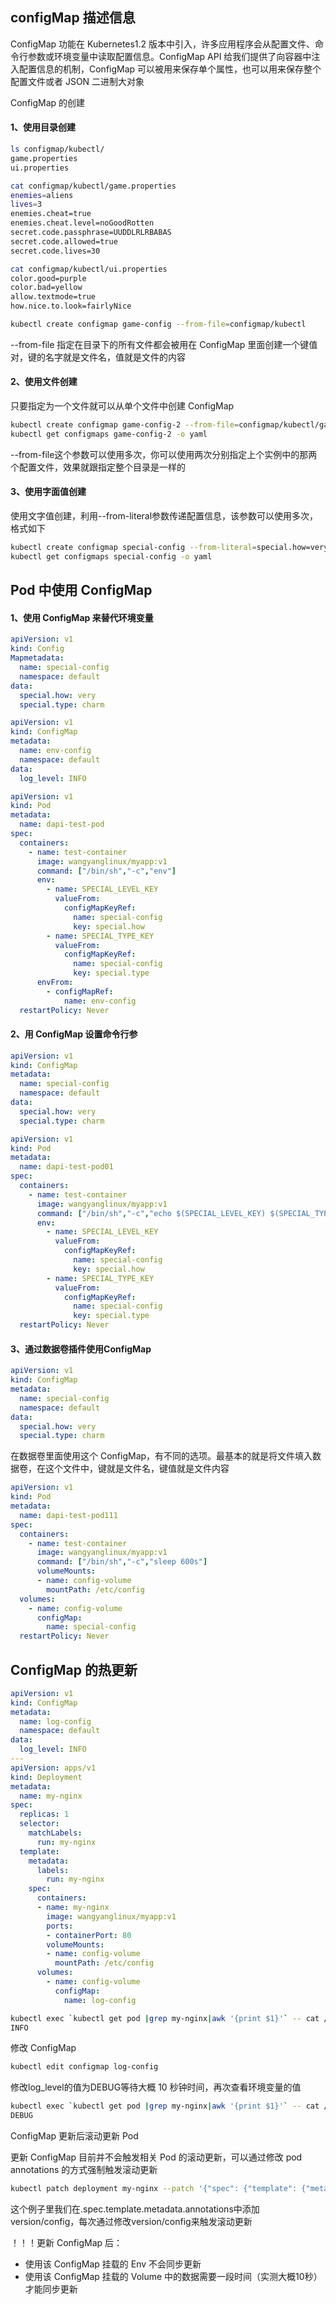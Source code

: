 ## configMap 描述信息

ConfigMap 功能在 Kubernetes1.2 版本中引入，许多应用程序会从配置文件、命令行参数或环境变量中读取配置信息。ConfigMap API 给我们提供了向容器中注入配置信息的机制，ConfigMap 可以被用来保存单个属性，也可以用来保存整个配置文件或者 JSON 二进制大对象

ConfigMap 的创建

#### 1、使用目录创建

```bash
ls configmap/kubectl/
game.properties
ui.properties

cat configmap/kubectl/game.properties
enemies=aliens
lives=3
enemies.cheat=true
enemies.cheat.level=noGoodRotten
secret.code.passphrase=UUDDLRLRBABAS
secret.code.allowed=true
secret.code.lives=30

cat configmap/kubectl/ui.properties
color.good=purple
color.bad=yellow
allow.textmode=true
how.nice.to.look=fairlyNice

kubectl create configmap game-config --from-file=configmap/kubectl
```

--from-file 指定在目录下的所有文件都会被用在 ConfigMap 里面创建一个键值对，键的名字就是文件名，值就是文件的内容 

#### 2、使用文件创建

只要指定为一个文件就可以从单个文件中创建 ConfigMap

```bash
kubectl create configmap game-config-2 --from-file=configmap/kubectl/game.properties
kubectl get configmaps game-config-2 -o yaml
```

--from-file这个参数可以使用多次，你可以使用两次分别指定上个实例中的那两个配置文件，效果就跟指定整个目录是一样的

#### 3、使用字面值创建

使用文字值创建，利用--from-literal参数传递配置信息，该参数可以使用多次，格式如下

```bash
kubectl create configmap special-config --from-literal=special.how=very --from-literal=special.type=charm
kubectl get configmaps special-config -o yaml
```

## Pod 中使用 ConfigMap

#### 1、使用 ConfigMap 来替代环境变量

```yaml 
apiVersion: v1
kind: Config
Mapmetadata:  
  name: special-config  
  namespace: default
data:  
  special.how: very  
  special.type: charm
```

```yaml
apiVersion: v1
kind: ConfigMap
metadata:  
  name: env-config  
  namespace: default
data:  
  log_level: INFO
```

```yaml
apiVersion: v1
kind: Pod
metadata:  
  name: dapi-test-pod
spec:  
  containers:    
    - name: test-container      
      image: wangyanglinux/myapp:v1      
      command: ["/bin/sh","-c","env"]      
      env:        
        - name: SPECIAL_LEVEL_KEY          
          valueFrom:            
            configMapKeyRef:              
              name: special-config              
              key: special.how
        - name: SPECIAL_TYPE_KEY
          valueFrom:            
            configMapKeyRef:              
              name: special-config              
              key: special.type      
      envFrom:        
        - configMapRef:            
            name: env-config  
  restartPolicy: Never
```

#### 2、用 ConfigMap 设置命令行参

```yaml
apiVersion: v1
kind: ConfigMap
metadata:  
  name: special-config  
  namespace: default
data:  
  special.how: very  
  special.type: charm
```

```yaml
apiVersion: v1
kind: Pod
metadata:  
  name: dapi-test-pod01
spec:  
  containers:    
    - name: test-container      
      image: wangyanglinux/myapp:v1      
      command: ["/bin/sh","-c","echo $(SPECIAL_LEVEL_KEY) $(SPECIAL_TYPE_KEY)"]      
      env:        
        - name: SPECIAL_LEVEL_KEY          
          valueFrom:            
            configMapKeyRef:              
              name: special-config              
              key: special.how        
        - name: SPECIAL_TYPE_KEY          
          valueFrom:            
            configMapKeyRef:              
              name: special-config              
              key: special.type  
  restartPolicy: Never
```

#### 3、通过数据卷插件使用ConfigMap

```yaml
apiVersion: v1
kind: ConfigMap
metadata:  
  name: special-config  
  namespace: default
data:  
  special.how: very  
  special.type: charm
```

在数据卷里面使用这个 ConfigMap，有不同的选项。最基本的就是将文件填入数据卷，在这个文件中，键就是文件名，键值就是文件内容

```yaml
apiVersion: v1
kind: Pod
metadata:  
  name: dapi-test-pod111
spec:  
  containers:    
    - name: test-container      
      image: wangyanglinux/myapp:v1       
      command: ["/bin/sh","-c","sleep 600s"]      
      volumeMounts:      
      - name: config-volume        
        mountPath: /etc/config  
  volumes:    
    - name: config-volume      
      configMap:        
        name: special-config  
  restartPolicy: Never
```

## ConfigMap 的热更新

```yaml
apiVersion: v1
kind: ConfigMap
metadata:  
  name: log-config  
  namespace: default
data:  
  log_level: INFO
---
apiVersion: apps/v1
kind: Deployment
metadata:  
  name: my-nginx
spec:  
  replicas: 1 
  selector:    
    matchLabels:      
      run: my-nginx      
  template:
    metadata:      
      labels:        
        run: my-nginx    
    spec:      
      containers:      
      - name: my-nginx        
        image: wangyanglinux/myapp:v1         
        ports:        
        - containerPort: 80        
        volumeMounts:        
        - name: config-volume          
          mountPath: /etc/config      
      volumes:        
        - name: config-volume          
          configMap:            
            name: log-config
```

```bash
kubectl exec `kubectl get pod |grep my-nginx|awk '{print $1}'` -- cat /etc/config/log_level
INFO
```

修改 ConfigMap

```bash
kubectl edit configmap log-config
```

修改log_level的值为DEBUG等待大概 10 秒钟时间，再次查看环境变量的值

```bash
kubectl exec `kubectl get pod |grep my-nginx|awk '{print $1}'` -- cat /etc/config/log_level
DEBUG
```

ConfigMap 更新后滚动更新 Pod

更新 ConfigMap 目前并不会触发相关 Pod 的滚动更新，可以通过修改 pod annotations 的方式强制触发滚动更新

```bash
kubectl patch deployment my-nginx --patch '{"spec": {"template": {"metadata": {"annotations":{"version/config": "20200331" }}}}}'
```

这个例子里我们在.spec.template.metadata.annotations中添加version/config，每次通过修改version/config来触发滚动更新

！！！更新 ConfigMap 后：

- 使用该 ConfigMap 挂载的 Env 不会同步更新
- 使用该 ConfigMap 挂载的 Volume 中的数据需要一段时间（实测大概10秒）才能同步更新